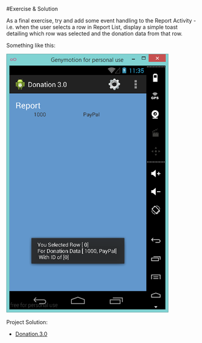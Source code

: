 #Exercise & Solution

As a final exercise, try and add some event handling to the Report Activity - i.e. when the user selects a row in Report List, display a simple toast detailing which row was selected and the donation data from that row.

Something like this:

![](../img/04.png)

Project Solution:

- [Donation.3.0](../archives/Donation.3.0.zip)

